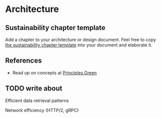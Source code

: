 # Architecture

## Sustainability chapter template

Add a chapter to your architecture or design document. Feel free to copy [the  sustainability chapter template](softwareArchitectureSustainabilityChapter.md) into your document and elaborate it.

## References

* Read up on concepts at [Principles.Green](https://principles.green/)

## TODO write about

Efficient data retrieval patterns

Network efficiency (HTTP/2, gRPC)
